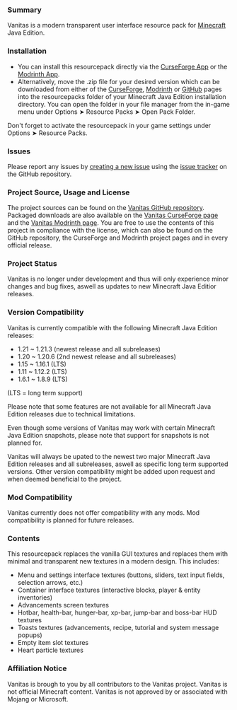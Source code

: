 ### Summary

Vanitas is a modern transparent user interface resource pack for [Minecraft](https://www.minecraft.net) Java Edition.

### Installation

- You can install this resourcepack directly via the [CurseForge App](https://www.curseforge.com/download/app) or the [Modrinth App](https://modrinth.com/app).
- Alternatively, move the .zip file for your desired version which can be downloaded from either of the [CurseForge](https://www.curseforge.com/minecraft/texture-packs/vanitas), [Modrinth](https://modrinth.com/resourcepack/vanitas) or [GitHub](https://github.com/iJustLeyxo/Vanitas) pages into the resourcepacks folder of your Minecraft Java Edition installation directory. You can open the folder in your file manager from the in-game menu under Options ➤ Resource Packs ➤ Open Pack Folder.

Don't forget to activate the resourcepack in your game settings under Options ➤ Resource Packs.


### Issues

Please report any issues by [creating a new issue](https://github.com/iJustLeyxo/Vanitas/issues/new) using the [issue tracker](https://github.com/iJustLeyxo/Vanitas/issues/) on the GitHub repository.


### Project Source, Usage and License

The project sources can be found on the [Vanitas GitHub repository](https://github.com/iJustLeyxo/Vanitas). Packaged downloads are also available on the [Vanitas CurseForge page](https://www.curseforge.com/minecraft/texture-packs/vanitas) and the [Vanitas Modrinth page](https://modrinth.com/resourcepack/vanitas). You are free to use the contents of this project in compliance with the license, which can also be found on the GitHub repository, the CurseForge and Modrinth project pages and in every official release.


### Project Status

Vanitas is no longer under development and thus will only experience minor changes and bug fixes, aswell as updates to new Minecraft Java Editior releases.


### Version Compatibility

Vanitas is currently compatible with the following Minecraft Java Edition releases:
- 1.21 ~ 1.21.3 (newest release and all subreleases)
- 1.20 ~ 1.20.6 (2nd newest release and all subreleases)
- 1.15 ~ 1.16.1 (LTS)
- 1.11 ~ 1.12.2 (LTS)
- 1.6.1 ~ 1.8.9 (LTS)

(LTS = long term support)

Please note that some features are not available for all Minecraft Java Edition releases due to technical limitations.

Even though some versions of Vanitas may work with certain Minecraft Java Edition snapshots, please note that support for snapshots is not planned for.

Vanitas will always be upated to the newest two major Minecraft Java Edition releases and all subreleases, aswell as specific long term supported versions. Other version compatibility might be added upon request and when deemed beneficial to the project.


### Mod Compatibility

Vanitas currently does not offer compatibility with any mods. Mod compatibility is planned for future releases.


### Contents

This resourcepack replaces the vanilla GUI textures and replaces them with minimal and transparent new textures in a modern design. This includes:
- Menu and settings interface textures (buttons, sliders, text input fields, selection arrows, etc.)
- Container interface textures (interactive blocks, player & entity inventories)
- Advancements screen textures
- Hotbar, health-bar, hunger-bar, xp-bar, jump-bar and boss-bar HUD textures
- Toasts textures (advancements, recipe, tutorial and system message popups)
- Empty item slot textures
- Heart particle textures

### Affiliation Notice

Vanitas is brough to you by all contributors to the Vanitas project.
Vanitas is not official Minecraft content. Vanitas is not approved by or associated with Mojang or Microsoft.
